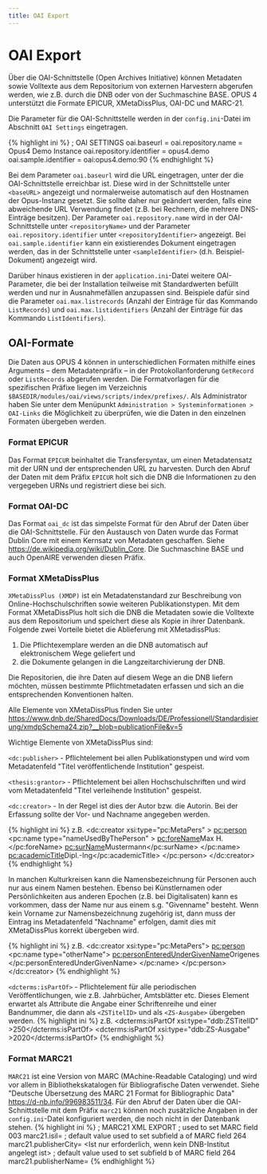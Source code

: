 ```yaml
---
title: OAI Export
---
```


# OAI Export

Über die OAI-Schnittstelle (Open Archives Initiative) können Metadaten sowie Volltexte aus dem Repositorium von externen Harvestern abgerufen werden, wie z.B. durch die DNB oder von der Suchmaschine BASE.
OPUS 4 unterstützt die Formate EPICUR, XMetaDissPlus, OAI-DC und MARC-21.

Die Parameter für die OAI-Schnittstelle werden in der `config.ini`-Datei im Abschnitt `OAI Settings` eingetragen.


{% highlight ini %}
; OAI SETTINGS
oai.baseurl =
oai.repository.name = Opus4 Demo Instance
oai.repository.identifier = opus4.demo
oai.sample.identifier = oai:opus4.demo:90
{% endhighlight %}

Bei dem Parameter `oai.baseurl` wird die URL eingetragen, unter der die OAI-Schnittstelle
erreichbar ist. Diese wird in der Schnittstelle unter `<baseURL>` angezeigt und normalerweise
automatisch auf den Hostnamen der Opus-Instanz gesetzt. Sie sollte daher nur geändert werden,
falls eine abweichende URL Verwendung findet (z.B. bei Rechnern, die mehrere DNS-Einträge
besitzen). Der Parameter `oai.repository.name` wird in der OAI-Schnittstelle unter
`<repositoryName>` und der Parameter `oai.repository.identifier` unter `<repositoryIdentifier>` angezeigt. Bei
`oai.sample.identifier` kann ein existierendes Dokument eingetragen werden, das in der
Schnittstelle unter `<sampleIdentifier>` (d.h. Beispiel-Dokument) angezeigt wird.

Darüber hinaus existieren in der `application.ini`-Datei weitere OAI-Parameter, die bei der Installation
teilweise mit Standardwerten befüllt werden und nur in Ausnahmefällen anzupassen sind. Beispiele dafür
sind die Parameter `oai.max.listrecords` (Anzahl der Einträge für das Kommando `ListRecords`) und 
`oai.max.listidentifiers` (Anzahl der Einträge für das Kommando `ListIdentifiers`).

## OAI-Formate
Die Daten aus OPUS 4 können in unterschiedlichen Formaten mithilfe eines Arguments – dem Metadatenpräfix – in der Protokollanforderung `GetRecord` oder `ListRecords` abgerufen werden.
Die Formatvorlagen für die spezifischen Präfixe liegen im Verzeichnis `$BASEDIR/modules/oai/views/scripts/index/prefixes/`.
Als Administrator haben Sie unter dem Menüpunkt `Administration > Systeminformationen > OAI-Links` die Möglichkeit zu überprüfen,
wie die Daten in den einzelnen Formaten übergeben werden.

### Format EPICUR
Das Format `EPICUR` beinhaltet die Transfersyntax, um einen Metadatensatz mit der URN und der entsprechenden URL zu harvesten.
Durch den Abruf der Daten mit dem Präfix `EPICUR` holt sich die DNB die Informationen zu den vergegeben URNs und registriert diese bei sich.

### Format OAI-DC
Das Format `oai_dc` ist das simpelste Format für den Abruf der Daten über die OAI-Schnittstelle. Für den Austausch von Daten wurde das Format Dublin Core mit einem Kernsatz von Metadaten geschaffen.
Siehe <https://de.wikipedia.org/wiki/Dublin_Core>.
Die Suchmaschine BASE und auch OpenAIRE verwenden diesen Präfix.


### Format XMetaDissPlus
`XMetaDissPlus (XMDP)` ist ein Metadatenstandard zur Beschreibung von Online-Hochschulschriften sowie weiteren Publikationstypen.
Mit dem Format XMetaDissPlus holt sich die DNB die Metadaten sowie die Volltexte aus dem Repositorium und speichert diese als Kopie in ihrer Datenbank.
Folgende zwei Vorteile bietet die Ablieferung mit XMetadissPlus:
1. Die Pflichtexemplare werden an die DNB automatisch auf elektronischem Wege geliefert und
2. die Dokumente gelangen in die Langzeitarchivierung der DNB.

Die Repositorien, die ihre Daten auf diesem Wege an die DNB liefern möchten, müssen bestimmte Pflichtmetadaten erfassen und sich an die entsprechenden Konventionen halten.

Alle Elemente von XMetaDissPlus finden Sie unter
<https://www.dnb.de/SharedDocs/Downloads/DE/Professionell/Standardisierung/xmdpSchema24.zip?__blob=publicationFile&v=5>

Wichtige Elemente von XMetaDissPlus sind:

`<dc:publisher>` - Pflichtelement bei allen Publikationstypen und wird vom Metadatenfeld "Titel veröffentlichende Institution" gespeist.

`<thesis:grantor>` - Pflichtelement bei allen Hochschulschriften und wird vom Metadatenfeld "Titel verleihende Institution" gespeist.

`<dc:creator>` - In der Regel ist dies der Autor bzw. die Autorin. Bei der Erfassung sollte der Vor- und Nachname angegeben werden.

{% highlight ini %}
z.B.
<dc:creator xsi:type="pc:MetaPers" >
<pc:person>
<pc:name type="nameUsedByThePerson" >
<pc:foreName>Max H.</pc:foreName>
<pc:surName>Mustermann</pc:surName>
</pc:name>
<pc:academicTitle>Dipl.-Ing</pc:academicTitle>
</pc:person>
</dc:creator>
{% endhighlight %}

<p class="note" markdown="1">
In manchen Kulturkreisen kann die Namensbezeichnung für Personen auch nur aus einem Namen bestehen.
Ebenso bei Künstlernamen oder Persönlichkeiten aus anderen Epochen (z.B. bei Digitalisaten) kann es vorkommen, dass der Name nur aus einem s.g. "Givenname" besteht.
Wenn kein Vorname zur Namensbezeichnung zugehörig ist, dann muss der Eintrag ins Metadatenfeld "Nachname" erfolgen, damit dies mit XMetaDissPlus korrekt übergeben wird.
</p>

{% highlight ini %}
z.B.
<dc:creator xsi:type="pc:MetaPers">
<pc:person>
<pc:name type="otherName">
<pc:personEnteredUnderGivenName>Origenes
</pc:personEnteredUnderGivenName>
</pc:name>
</pc:person>
</dc:creator>
{% endhighlight %}

`<dcterms:isPartOf>` - Pflichtelement für alle periodischen Veröffentlichungen, wie z.B. Jahrbücher, Amtsblätter etc. Dieses Element erwartet als Attribute die Angabe einer Schriftenreihe und einer Bandnummer,
die dann als `<ZSTitelID>` und als `<ZS-Ausgabe>` übergeben werden.
{% highlight ini %}
z.B.
<dcterms:isPartOf xsi:type="ddb:ZSTitelID" >250</dcterms:isPartOf>
<dcterms:isPartOf xsi:type="ddb:ZS-Ausgabe" >2020</dcterms:isPartOf> 
{% endhighlight %}

### Format MARC21
`MARC21` ist eine Version von MARC (MAchine-Readable Cataloging) und wird vor allem in Bibliothekskatalogen für Bibliografische Daten verwendet. Siehe "Deutsche Übersetzung des  MARC 21 Format for Bibliographic Data" <https://d-nb.info/996983511/34>.
Für den Abruf der Daten über die OAI-Schnittstelle mit dem Präfix `marc21` können noch zusätzliche Angaben in der `config.ini`-Datei konfiguriert werden, die noch nicht in der Datenbank stehen.
{% highlight ini %}
; MARC21 XML EXPORT
; used to set MARC field 003
marc21.isil= <ISIL der Bibliothek eingeben>
; default value used to set subfield a of MARC field 264
marc21.publisherCity= <Ist nur erforderlich, wenn kein DNB-Institut angelegt ist>
; default value used to set subfield b of MARC field 264
marc21.publisherName=
{% endhighlight %}